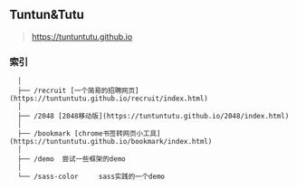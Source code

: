 ## Tuntun&Tutu
 > https://tuntuntutu.github.io
### 索引

      │
      ├── /recruit [一个简易的招聘网页](https://tuntuntutu.github.io/recruit/index.html)
      │    
      ├── /2048 [2048移动版](https://tuntuntutu.github.io/2048/index.html)
      │
      ├── /bookmark [chrome书签转网页小工具](https://tuntuntutu.github.io/bookmark/index.html)
      │
      ├── /demo  尝试一些框架的demo
      |
      └── /sass-color     sass实践的一个demo
      



